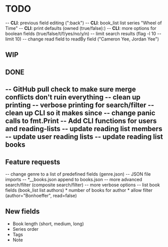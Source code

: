 # TODO
  -- **CLI**: previous field editing (":back")
  -- **CLI**: book_list list series "Wheel of Time"
  -- **CLI**: print defaults (owned (true/false):)
  -- **CLI**: more options for boolean fields (true/false/t/f/yes/no/y/n)
  -- limit search results (flag -l 10 --limit 10)
  -- change read field to readBy field ("Cameron Yee, Jordan Yee")

## WIP


## DONE
  -- GitHub pull check to make sure merge conflicts don't ruin everything
  -- clean up printing
  -- verbose printing for search/filter
  -- clean up CLI so it makes since
  -- change panic calls to fmt.Print
  -- Add CLI functions for users and reading-lists
  -- update reading list members
  -- update user reading lists
  -- update reading list books
-----------------------------------------------------------------

## Feature requests
  -- change genre to a list of predefined fields (genre.json)
  -- JSON file imports
  -- *__books.json append to books.json
  -- more advanced search/filter (composite search/filter)
  -- more verbose options
  -- list book fields (book_list list authors) 
    * number of books for author 
    * allow filter (author="Bonhoeffer", read=false)

## New fields
- Book length (short, medium, long)
- Series order
- Tags
- Note


